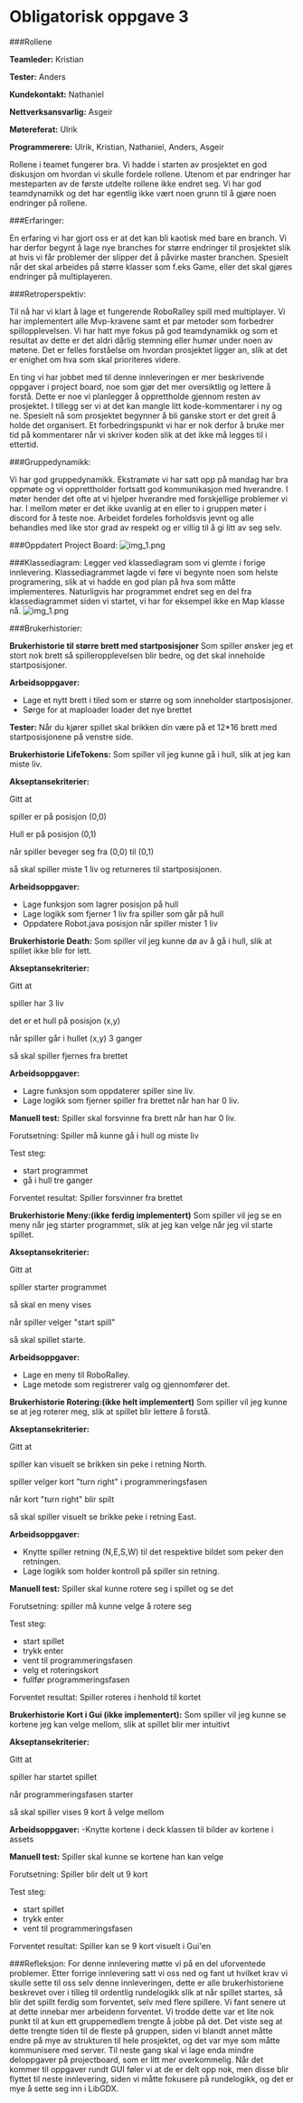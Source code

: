 # Obligatorisk oppgave 3

###Rollene

**Teamleder:** Kristian

**Tester:** Anders

**Kundekontakt:** Nathaniel

**Nettverksansvarlig:** Asgeir

**Møtereferat:** Ulrik

**Programmerere:** Ulrik, Kristian, Nathaniel, Anders, Asgeir

Rollene i teamet fungerer bra. Vi hadde i starten av prosjektet en god diskusjon om hvordan vi skulle fordele rollene. Utenom et par endringer har mesteparten av de første utdelte rollene ikke endret seg. Vi har god teamdynamikk og det har egentlig ikke vært noen grunn til å gjøre noen endringer på rollene.

###Erfaringer:

En erfaring vi har gjort oss er at det kan bli kaotisk med bare en branch. Vi har derfor begynt å lage nye branches for større endringer til prosjektet slik at hvis vi får problemer der slipper det å påvirke master branchen. Spesielt når det skal arbeides på større klasser som f.eks Game, eller det skal gjøres endringer på multiplayeren.

###Retroperspektiv:

Til nå har vi klart å lage et fungerende RoboRalley spill med multiplayer. Vi har implementert alle Mvp-kravene samt et par metoder som forbedrer spillopplevelsen. Vi har hatt mye fokus på god teamdynamikk og som et resultat av dette er det aldri dårlig stemning eller humør under noen av møtene. Det er felles forståelse om hvordan prosjektet ligger an, slik at det er enighet om hva som skal prioriteres videre.

En ting vi har jobbet med til denne innleveringen er mer beskrivende oppgaver i project board, noe som gjør det mer oversiktlig og lettere å forstå.  Dette er noe vi planlegger å opprettholde gjennom resten av prosjektet. I tillegg ser vi at det kan mangle litt kode-kommentarer i ny og ne. Spesielt nå som prosjektet begynner å bli ganske stort er det greit å holde det organisert. Et forbedringspunkt vi har er nok derfor å bruke mer tid på kommentarer når vi skriver koden slik at det ikke må legges til i ettertid.

###Gruppedynamikk:

Vi har god gruppedynamikk. 
Ekstramøte vi har satt opp på mandag har bra oppmøte og vi opprettholder fortsatt god kommunikasjon med hverandre.
I møter hender det ofte at vi hjelper hverandre med forskjellige problemer vi har.
I mellom møter er det ikke uvanlig at en eller to i gruppen møter i discord for å teste noe. 
Arbeidet fordeles forholdsvis jevnt og alle behandles med like stor grad av respekt og er villig til å gi litt av seg selv.

###Oppdatert Project Board:
![img_1.png](projectBoardOblig3.png)

###Klassediagram:
Legger ved klassediagram som vi glemte i forige innlevering. Klassediagrammet lagde vi føre vi begynte noen som helste programering,
slik at vi hadde en god plan på hva som måtte implementeres. 
Naturligvis har programmet endret seg en del fra klassediagrammet siden vi startet, vi har for eksempel ikke en Map klasse nå.
![img_1.png](klasseDiagram.png)

###Brukerhistorier:

**Brukerhistorie til større brett med startposisjoner**
Som spiller ønsker jeg et stort nok brett så spilleropplevelsen blir bedre, og det skal inneholde startposisjoner.

**Arbeidsoppgaver:**
- Lage et nytt brett i tiled som er større og som inneholder startposisjoner.
- Sørge for at maploader loader det nye brettet

**Tester:**
Når du kjører spillet skal brikken din være på et 12*16 brett med startposisjonene på venstre side.

**Brukerhistorie LifeTokens:**
Som spiller vil jeg kunne gå i hull, slik at jeg kan miste liv.

**Akseptansekriterier:**

Gitt at

spiller er på posisjon (0,0)

Hull er på posisjon (0,1)

når spiller beveger seg fra (0,0) til (0,1)

så skal spiller miste 1 liv og returneres til startposisjonen.

**Arbeidsoppgaver:**
- Lage funksjon som lagrer posisjon på hull
- Lage logikk som fjerner 1 liv fra spiller som går på hull
- Oppdatere Robot.java posisjon når spiller mister 1 liv



**Brukerhistorie Death:**
Som spiller vil jeg kunne dø av å gå i hull, slik at spillet ikke blir for lett.

**Akseptansekriterier:**

Gitt at

spiller har 3 liv

det er et hull på posisjon (x,y)

når spiller går i hullet (x,y) 3 ganger

så skal spiller fjernes fra brettet

**Arbeidsoppgaver:**
- Lagre funksjon som oppdaterer spiller sine liv.
- Lage logikk som fjerner spiller fra brettet når han har 0 liv.

**Manuell test:**
Spiller skal forsvinne fra brett når han har 0 liv.

Forutsetning: Spiller må kunne gå i hull og miste liv

Test steg:
- start programmet
- gå i hull tre ganger

Forventet resultat: Spiller forsvinner fra brettet



**Brukerhistorie Meny:(ikke ferdig implementert)**
Som spiller vil jeg se en meny når jeg starter programmet, slik at jeg kan velge når jeg vil starte spillet.

**Akseptansekriterier:**

Gitt at 

spiller starter programmet

så skal en meny vises

når spiller velger "start spill"

så skal spillet starte.

**Arbeidsoppgaver:**
- Lage en meny til RoboRalley.
- Lage metode som registrerer valg og gjennomfører det.

**Brukerhistorie Rotering:(ikke helt implementert)**
Som spiller vil jeg kunne se at jeg roterer meg, slik at spillet blir lettere å forstå.

**Akseptansekriterier:**

Gitt at 

spiller kan visuelt se brikken sin peke i retning North.

spiller velger kort "turn right" i programmeringsfasen

når kort "turn right" blir spilt

så skal spiller visuelt se brikke peke i retning East.

 **Arbeidsoppgaver:**
- Knytte spiller retning (N,E,S,W) til det respektive bildet som peker den retningen.
- Lage logikk som holder kontroll på spiller sin retning.

**Manuell test:**
Spiller skal kunne rotere seg i spillet og se det

Forutsetning: spiller må kunne velge å rotere seg

Test steg:

- start spillet
- trykk enter
- vent til programmeringsfasen
- velg et roteringskort
- fullfør programmeringsfasen

Forventet resultat: Spiller roteres i henhold til kortet


**Brukerhistorie Kort i Gui (ikke implementert):**
Som spiller vil jeg kunne se kortene jeg kan velge mellom, slik at spillet blir mer intuitivt

**Akseptansekriterier:**

Gitt at

spiller har startet spillet

når programmeringsfasen starter

så skal spiller vises 9 kort å velge mellom

**Arbeidsoppgaver:**
-Knytte kortene i deck klassen til bilder av kortene i assets

**Manuell test:**
Spiller skal kunne se kortene han kan velge

Forutsetning: Spiller blir delt ut 9 kort

Test steg:
- start spillet
- trykk enter
- vent til programmeringsfasen

Forventet resultat: Spiller kan se 9 kort visuelt i Gui'en

###Refleksjon:
For denne innlevering møtte vi på en del uforventede problemer. 
Etter forrige innlevering satt vi oss ned og fant ut hvilket krav vi skulle sette til oss selv denne innleveringen, 
dette er alle brukerhistoriene beskrevet over i tilleg til ordentlig rundelogikk slik at når spillet startes, så blir det spillt ferdig som forventet, selv med flere spillere. 
Vi fant senere ut at dette innebar mer arbeidenn forventet. Vi trodde dette var et lite nok punkt til at kun ett gruppemedlem trengte å jobbe på det.
Det viste seg at dette trengte tiden til de fleste på gruppen, siden vi blandt annet måtte endre på mye av strukturen til hele prosjektet, 
og det var mye som måtte kommunisere med server.
Til neste gang skal vi lage enda mindre deloppgaver på projectboard, som er litt mer overkommelig.
Når det kommer til oppgaver rundt GUI føler vi at de er delt opp nok, men disse blir flyttet til neste innlevering,
siden vi måtte fokusere på rundelogikk, og det er mye å sette seg inn i LibGDX.



